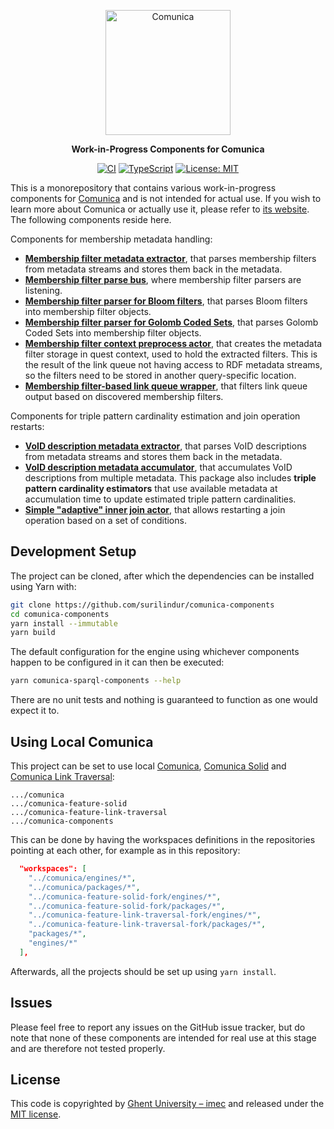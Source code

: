 <p align="center">
  <a href="https://comunica.dev/">
    <img alt="Comunica" src="https://comunica.dev/img/comunica_red.svg" width="200">
  </a>
</p>

<p align="center">
  <strong>Work-in-Progress Components for Comunica</strong>
</p>

<p align="center">
  <a href="https://github.com/surilindur/comunica-components/actions/workflows/ci.yml"><img alt="CI" src=https://github.com/surilindur/comunica-components/actions/workflows/ci.yml/badge.svg?branch=main"></a>
  <a href="https://www.typescriptlang.org/"><img alt="TypeScript" src="https://img.shields.io/badge/%3C%2F%3E-TypeScript-%230074c1.svg"></a>
  <a href="https://opensource.org/licenses/MIT"><img alt="License: MIT" src="https://img.shields.io/badge/License-MIT-yellow.svg"></a>
</p>

This is a monorepository that contains various work-in-progress components for [Comunica](https://github.com/comunica/comunica) and is not intended for actual use. If you wish to learn more about Comunica or actually use it, please refer to [its website](https://comunica.dev/). The following components reside here.

Components for membership metadata handling:

* [**Membership filter metadata extractor**](packages/actor-rdf-metadata-extract-membership-filter/), that parses membership filters from metadata streams and stores them back in the metadata.
* [**Membership filter parse bus**](packages/bus-rdf-parse-membership-filter/), where membership filter parsers are listening.
* [**Membership filter parser for Bloom filters**](packages/actor-rdf-parse-membership-filter-bloom/), that parses Bloom filters into membership filter objects.
* [**Membership filter parser for Golomb Coded Sets**](packages/actor-rdf-parse-membership-filter-gcs/), that parses Golomb Coded Sets into membership filter objects.
* [**Membership filter context preprocess actor**](packages/actor-context-preprocess-membership-filter/), that creates the metadata filter storage in quest context, used to hold the extracted filters. This is the result of the link queue not having access to RDF metadata streams, so the filters need to be stored in another query-specific location.
* [**Membership filter-based link queue wrapper**](packages/actor-rdf-resolve-hypermedia-links-queue-wrapper-membership-filter/), that filters link queue output based on discovered membership filters.

Components for triple pattern cardinality estimation and join operation restarts:

* [**VoID description metadata extractor**](packages/actor-rdf-metadata-extract-void-description/), that parses VoID descriptions from metadata streams and stores them back in the metadata.
* [**VoID description metadata accumulator**](packages/actor-rdf-metadata-accumulate-void-description/), that accumulates VoID descriptions from multiple metadata. This package also includes **triple pattern cardinality estimators** that use available metadata at accumulation time to update estimated triple pattern cardinalities.
* [**Simple "adaptive" inner join actor**](packages/actor-rdf-join-inner-multi-adaptive-heuristics/), that allows restarting a join operation based on a set of conditions.

## Development Setup

The project can be cloned, after which the dependencies can be installed using Yarn with:

```bash
git clone https://github.com/surilindur/comunica-components
cd comunica-components
yarn install --immutable
yarn build
```

The default configuration for the engine using whichever components happen to be configured in it can then be executed:

```bash
yarn comunica-sparql-components --help
```

There are no unit tests and nothing is guaranteed to function as one would expect it to.

## Using Local Comunica

This project can be set to use local [Comunica](https://github.com/comunica/comunica), [Comunica Solid](https://github.com/comunica/comunica-feature-solid) and [Comunica Link Traversal](https://github.com/comunica/comunica-feature-link-traversal):

```
.../comunica
.../comunica-feature-solid
.../comunica-feature-link-traversal
.../comunica-components
```

This can be done by having the workspaces definitions in the repositories pointing at each other, for example as in this repository:
```json
  "workspaces": [
    "../comunica/engines/*",
    "../comunica/packages/*",
    "../comunica-feature-solid-fork/engines/*",
    "../comunica-feature-solid-fork/packages/*",
    "../comunica-feature-link-traversal-fork/engines/*",
    "../comunica-feature-link-traversal-fork/packages/*",
    "packages/*",
    "engines/*"
  ],
```

Afterwards, all the projects should be set up using `yarn install`.

## Issues

Please feel free to report any issues on the GitHub issue tracker, but do note that none of these components are intended for real use at this stage and are therefore not tested properly.

## License

This code is copyrighted by [Ghent University – imec](http://idlab.ugent.be/) and released under the [MIT license](http://opensource.org/licenses/MIT).
